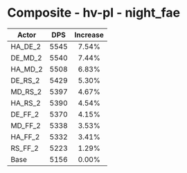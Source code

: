 # Composite - hv-pl - night_fae
| Actor | DPS | Increase |
|---|:---:|:---:|
|HA_DE_2|5545|7.54%|
|DE_MD_2|5540|7.44%|
|HA_MD_2|5508|6.83%|
|DE_RS_2|5429|5.30%|
|MD_RS_2|5397|4.67%|
|HA_RS_2|5390|4.54%|
|DE_FF_2|5370|4.15%|
|MD_FF_2|5338|3.53%|
|HA_FF_2|5332|3.41%|
|RS_FF_2|5223|1.29%|
|Base|5156|0.00%|
